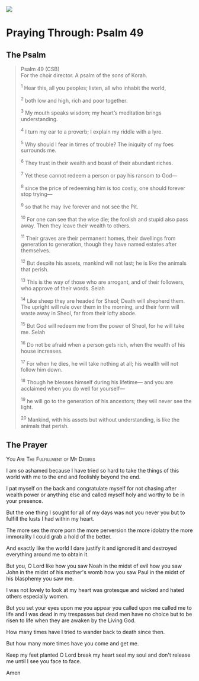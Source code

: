 <img class="intro-right" src="/images/art-paris-psalter.jpg">

# Praying Through: Psalm 49

## The Psalm

>Psalm 49 (CSB)  
><sup></sup> For the choir director. A psalm of the sons of Korah. 
>
><sup>1</sup> Hear this, all you peoples; listen, all who inhabit the world, 
>
><sup>2</sup> both low and high, rich and poor together. 
>
><sup>3</sup> My mouth speaks wisdom; my heart’s meditation brings understanding. 
>
><sup>4</sup> I turn my ear to a proverb; I explain my riddle with a lyre. 
>
><sup>5</sup> Why should I fear in times of trouble? The iniquity of my foes surrounds me. 
>
><sup>6</sup> They trust in their wealth and boast of their abundant riches. 
>
><sup>7</sup> Yet these cannot redeem a person or pay his ransom to God— 
>
><sup>8</sup> since the price of redeeming him is too costly, one should forever stop trying— 
>
><sup>9</sup> so that he may live forever and not see the Pit. 
>
><sup>10</sup> For one can see that the wise die; the foolish and stupid also pass away. Then they leave their wealth to others. 
>
><sup>11</sup> Their graves are their permanent homes, their dwellings from generation to generation, though they have named estates after themselves. 
>
><sup>12</sup> But despite his assets, mankind will not last; he is like the animals that perish. 
>
><sup>13</sup> This is the way of those who are arrogant, and of their followers, who approve of their words. Selah 
>
><sup>14</sup> Like sheep they are headed for Sheol; Death will shepherd them. The upright will rule over them in the morning, and their form will waste away in Sheol, far from their lofty abode. 
>
><sup>15</sup> But God will redeem me from the power of Sheol, for he will take me. Selah 
>
><sup>16</sup> Do not be afraid when a person gets rich, when the wealth of his house increases. 
>
><sup>17</sup> For when he dies, he will take nothing at all; his wealth will not follow him down. 
>
><sup>18</sup> Though he blesses himself during his lifetime— and you are acclaimed when you do well for yourself— 
>
><sup>19</sup> he will go to the generation of his ancestors; they will never see the light. 
>
><sup>20</sup> Mankind, with his assets but without understanding, is like the animals that perish.

## The Prayer

<div style="font-variant: small-caps;">
You Are The Fulfillment of My Desires
</div>

I am so ashamed
  because I have tried so hard
  to take the things of this world
  with me to the end
  and foolishly
  beyond the end.

I pat myself on the back
  and congratulate myself
  for not chasing after wealth
  power
  or anything else
  and called myself holy
  and worthy to be in your presence.

But the one thing I sought
  for all of my days
  was not you
  never you
  but to fulfill the lusts
  I had within my heart.

The more sex
  the more porn
  the more perversion
  the more idolatry
  the more immorality
  I could grab a hold of
  the better.

And exactly like the world
  I dare justify it
  and ignored it
  and destroyed everything around me to obtain it.

But you, O Lord
  like how you saw Noah in the midst of evil
  how you saw John in the midst of his mother's womb
  how you saw Paul in the midst of his blasphemy
  you saw me.

I was not lovely to look at
  my heart was grotesque and wicked
  and hated others
  especially women.

But you set your eyes upon me
  you appear
  you called upon me
  called me to life
  and I was dead in my trespasses
  but dead men have no choice
  but to be risen to life
  when they are awaken by the Living God.

How many times
  have I tried to wander
  back to death
  since then.

But how many more times
  have you
  come and get me.

Keep my feet planted
  O Lord
  break my heart
  seal my soul
  and don't release me
  until I see you face to face.

Amen
